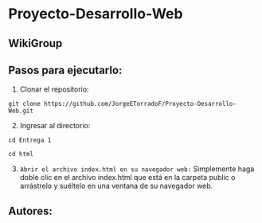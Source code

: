 # Proyecto-Desarrollo-Web
## WikiGroup

## Pasos para ejecutarlo:

1. Clonar el repositorio:

```
git clone https://github.com/JorgeETorradoF/Proyecto-Desarrollo-Web.git
```

2. Ingresar al directorio:
```
cd Entrega 1
```
```
cd html
```

3.  `Abrir el archivo index.html en su navegador web:` Simplemente haga doble clic en el archivo index.html que está en la carpeta public o arrástrelo y suéltelo en una ventana de su navegador web.


## Autores:



